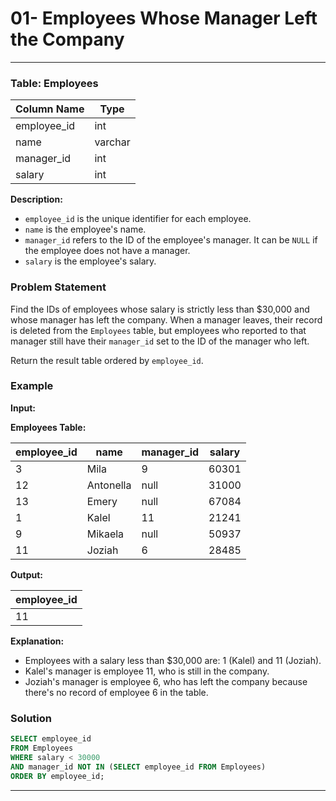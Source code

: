 # 01- Employees Whose Manager Left the Company

---

### Table: Employees

| Column Name  | Type    |
|--------------|---------|
| employee_id  | int     |
| name         | varchar |
| manager_id   | int     |
| salary       | int     |

**Description:**  
- `employee_id` is the unique identifier for each employee.
- `name` is the employee's name.
- `manager_id` refers to the ID of the employee's manager. It can be `NULL` if the employee does not have a manager.
- `salary` is the employee's salary.

### Problem Statement

Find the IDs of employees whose salary is strictly less than $30,000 and whose manager has left the company. When a manager leaves, their record is deleted from the `Employees` table, but employees who reported to that manager still have their `manager_id` set to the ID of the manager who left.

Return the result table ordered by `employee_id`.

### Example

**Input:**

**Employees Table:**

| employee_id | name      | manager_id | salary |
|-------------|-----------|------------|--------|
| 3           | Mila      | 9          | 60301  |
| 12          | Antonella | null       | 31000  |
| 13          | Emery     | null       | 67084  |
| 1           | Kalel     | 11         | 21241  |
| 9           | Mikaela   | null       | 50937  |
| 11          | Joziah    | 6          | 28485  |

**Output:**

| employee_id |
|-------------|
| 11          |

**Explanation:**  
- Employees with a salary less than $30,000 are: 1 (Kalel) and 11 (Joziah).
- Kalel's manager is employee 11, who is still in the company.
- Joziah's manager is employee 6, who has left the company because there's no record of employee 6 in the table.

### Solution

```sql
SELECT employee_id
FROM Employees
WHERE salary < 30000 
AND manager_id NOT IN (SELECT employee_id FROM Employees)
ORDER BY employee_id;
```

---
